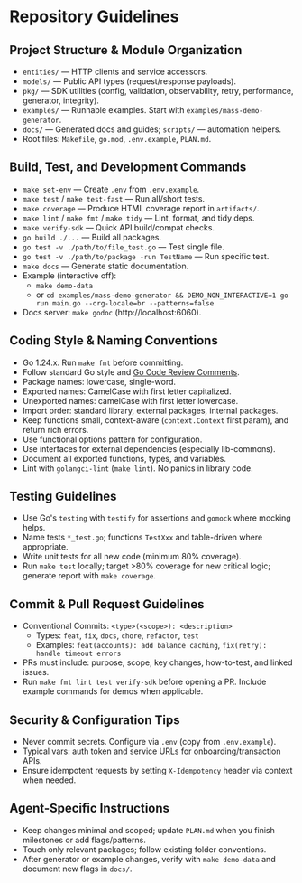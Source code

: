 # Repository Guidelines

## Project Structure & Module Organization

- `entities/` — HTTP clients and service accessors.
- `models/` — Public API types (request/response payloads).
- `pkg/` — SDK utilities (config, validation, observability, retry, performance, generator, integrity).
- `examples/` — Runnable examples. Start with `examples/mass-demo-generator`.
- `docs/` — Generated docs and guides; `scripts/` — automation helpers.
- Root files: `Makefile`, `go.mod`, `.env.example`, `PLAN.md`.

## Build, Test, and Development Commands

- `make set-env` — Create `.env` from `.env.example`.
- `make test` / `make test-fast` — Run all/short tests.
- `make coverage` — Produce HTML coverage report in `artifacts/`.
- `make lint` / `make fmt` / `make tidy` — Lint, format, and tidy deps.
- `make verify-sdk` — Quick API build/compat checks.
- `go build ./...` — Build all packages.
- `go test -v ./path/to/file_test.go` — Test single file.
- `go test -v ./path/to/package -run TestName` — Run specific test.
- `make docs` — Generate static documentation.
- Example (interactive off):
  - `make demo-data`
  - or `cd examples/mass-demo-generator && DEMO_NON_INTERACTIVE=1 go run main.go --org-locale=br --patterns=false`
- Docs server: `make godoc` (http://localhost:6060).

## Coding Style & Naming Conventions

- Go 1.24.x. Run `make fmt` before committing.
- Follow standard Go style and [Go Code Review Comments](https://github.com/golang/go/wiki/CodeReviewComments).
- Package names: lowercase, single-word.
- Exported names: CamelCase with first letter capitalized.
- Unexported names: camelCase with first letter lowercase.
- Import order: standard library, external packages, internal packages.
- Keep functions small, context-aware (`context.Context` first param), and return rich errors.
- Use functional options pattern for configuration.
- Use interfaces for external dependencies (especially lib-commons).
- Document all exported functions, types, and variables.
- Lint with `golangci-lint` (`make lint`). No panics in library code.

## Testing Guidelines

- Use Go's `testing` with `testify` for assertions and `gomock` where mocking helps.
- Name tests `*_test.go`; functions `TestXxx` and table-driven where appropriate.
- Write unit tests for all new code (minimum 80% coverage).
- Run `make test` locally; target >80% coverage for new critical logic; generate report with `make coverage`.

## Commit & Pull Request Guidelines

- Conventional Commits: `<type>(<scope>): <description>`
  - Types: `feat`, `fix`, `docs`, `chore`, `refactor`, `test`
  - Examples: `feat(accounts): add balance caching`, `fix(retry): handle timeout errors`
- PRs must include: purpose, scope, key changes, how-to-test, and linked issues.
- Run `make fmt lint test verify-sdk` before opening a PR. Include example commands for demos when applicable.

## Security & Configuration Tips

- Never commit secrets. Configure via `.env` (copy from `.env.example`).
- Typical vars: auth token and service URLs for onboarding/transaction APIs.
- Ensure idempotent requests by setting `X-Idempotency` header via context when needed.

## Agent-Specific Instructions

- Keep changes minimal and scoped; update `PLAN.md` when you finish milestones or add flags/patterns.
- Touch only relevant packages; follow existing folder conventions.
- After generator or example changes, verify with `make demo-data` and document new flags in `docs/`.
